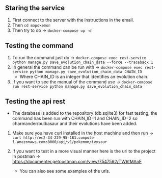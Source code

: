 ## Staring the service
1) First connect to the server with the instructions in the email.
2) Then `cd mopokemon`
3) Then try to do -> `docker-compose up -d`

## Testing the command
1) To run the command just do -> `docker-compose exec rest-service python manage.py save_evolution_chain_data --force --traceback 1`
2) In general the command can be run with -> `docker-compose exec rest-service python manage.py save_evolution_chain_data CHAIN_ID`
    - Where CHAIN_ID is an integer that identifies an evolution chain.
3) If you want to see the manual of the command use -> `docker-compose run rest-service python manage.py save_evolution_chain_data`


## Testing the api rest
* The database is added to the repository (db.sqlite3) for fast testing, the command has been run with CHAIN_ID=1 and CHAIN_ID=2 so charmander/bulbasaur and their evolutions have been added.
1) Make sure you have curl installed in the host machine and then run -> `curl http://ec2-34-229-95-181.compute-1.amazonaws.com:8000/api/v1/pokemon/ivysaur`

2) If you want to test in a more visual manner here is the url to the project in postman -> https://documenter.getpostman.com/view/7547562/TW6tMAnE
    - You can also see some examples of the urls.